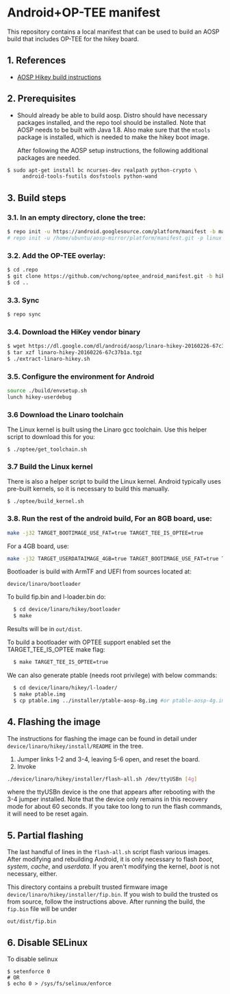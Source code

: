 # Android+OP-TEE manifest

This repository contains a local manifest that can be used to build an
AOSP build that includes OP-TEE for the hikey board.

## 1. References

* [AOSP Hikey build instructions][1]

## 2. Prerequisites

* Should already be able to build aosp.  Distro should have necessary
  packages installed, and the repo tool should be installed.  Note
  that AOSP needs to be built with Java 1.8.  Also make sure that
  the `mtools` package is installed, which is needed to make the hikey
  boot image.

  After following the AOSP setup instructions, the following
  additional packages are needed.

```bash
$ sudo apt-get install bc ncurses-dev realpath python-crypto \
     android-tools-fsutils dosfstools python-wand
```

## 3. Build steps

### 3.1. In an empty directory, clone the tree:
```bash
$ repo init -u https://android.googlesource.com/platform/manifest -b master
# repo init -u /home/ubuntu/aosp-mirror/platform/manifest.git -p linux --depth=1
```
### 3.2. Add the OP-TEE overlay:
```bash
$ cd .repo
$ git clone https://github.com/vchong/optee_android_manifest.git -b hikey local_manifests
$ cd ..
```
### 3.3. Sync
```bash
$ repo sync
```
### 3.4. Download the HiKey vendor binary
```bash
$ wget https://dl.google.com/dl/android/aosp/linaro-hikey-20160226-67c37b1a.tgz
$ tar xzf linaro-hikey-20160226-67c37b1a.tgz
$ ./extract-linaro-hikey.sh
```
### 3.5. Configure the environment for Android
```bash
source ./build/envsetup.sh
lunch hikey-userdebug
```
### 3.6 Download the Linaro toolchain
The Linux kernel is built using the Linaro gcc toolchain. Use this helper script to download this for you:
```
$ ./optee/get_toolchain.sh
```
### 3.7 Build the Linux kernel
There is also a helper script to build the Linux kernel. Android typically uses pre-built kernels, so it is necessary to build this manually.
```
$ ./optee/build_kernel.sh
```
### 3.8. Run the rest of the android build, For an 8GB board, use:
```bash
make -j32 TARGET_BOOTIMAGE_USE_FAT=true TARGET_TEE_IS_OPTEE=true
```
For a 4GB board, use:
```bash
make -j32 TARGET_USERDATAIMAGE_4GB=true TARGET_BOOTIMAGE_USE_FAT=true TARGET_TEE_IS_OPTEE=true
```

Bootloader is build with ArmTF and UEFI from sources located at:
```
device/linaro/bootloader
```
To build fip.bin and l-loader.bin do:
```bash
  $ cd device/linaro/hikey/bootloader
  $ make
```
Results will be in `out/dist`.

To build a bootloader with OPTEE support enabled set the TARGET_TEE_IS_OPTEE
make flag:
```bash
  $ make TARGET_TEE_IS_OPTEE=true
```

We can also generate ptable (needs root privilege) with below commands:
```bash
  $ cd device/linaro/hikey/l-loader/
  $ make ptable.img
  $ cp ptable.img ../installer/ptable-aosp-8g.img #or ptable-aosp-4g.img
```

## 4. Flashing the image
The instructions for flashing the image can be found in detail under
`device/linaro/hikey/install/README` in the tree.
1. Jumper links 1-2 and 3-4, leaving 5-6 open, and reset the board.
2. Invoke
```bash
./device/linaro/hikey/installer/flash-all.sh /dev/ttyUSBn [4g]
```
where the ttyUSBn device is the one that appears after rebooting with
the 3-4 jumper installed.  Note that the device only remains in this
recovery mode for about 60 seconds.  If you take too long to run the
flash commands, it will need to be reset again.

## 5. Partial flashing
The last handful of lines in the `flash-all.sh` script flash various
images.  After modifying and rebuilding Android, it is only necessary
to flash *boot*, *system*, *cache*, and *userdata*.  If you aren't
modifying the kernel, *boot* is not necessary, either.

This directory contains a prebuilt trusted firmware image
`device/linaro/hikey/installer/fip.bin`.
If you wish to build the trusted os from source, follow the
instructions above.  After running the build, the
`fip.bin` file will be under
```
out/dist/fip.bin
```

## 6. Disable SELinux
To disable selinux
```
$ setenforce 0
# OR
$ echo 0 > /sys/fs/selinux/enforce
```

[1]: https://source.android.com/source/devices.html
